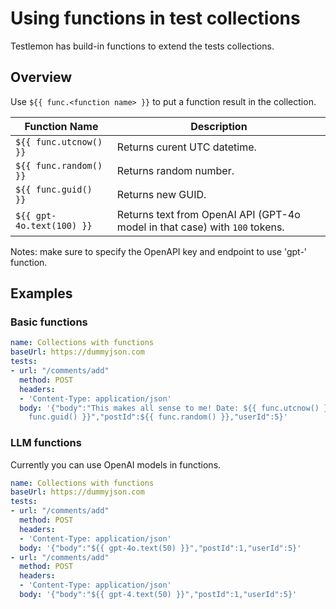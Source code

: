 # Using functions in test collections

Testlemon has build-in functions to extend the tests collections.

## Overview

Use ```${{ func.<function name> }}``` to put a function result in the collection.

| Function Name                | Description |
| --------                     | -------     |
| ```${{ func.utcnow() }}```   | Returns curent UTC datetime.|
| ```${{ func.random() }}```   | Returns random number.|
| ```${{ func.guid() }}```     | Returns new GUID.|
| ```${{ gpt-4o.text(100) }}```| Returns text from OpenAI API (GPT-4o model in that case) with ```100``` tokens.|

Notes: make sure to specify the OpenAPI key and endpoint to use 'gpt-' function.

## Examples

### Basic functions
```yaml
name: Collections with functions
baseUrl: https://dummyjson.com
tests:
- url: "/comments/add"
  method: POST
  headers:
  - 'Content-Type: application/json'
  body: '{"body":"This makes all sense to me! Date: ${{ func.utcnow() }}, Guid: ${{
    func.guid() }}","postId":${{ func.random() }},"userId":5}'
```

### LLM functions
Currently you can use OpenAI models in functions.

```yaml
name: Collections with functions
baseUrl: https://dummyjson.com
tests:
- url: "/comments/add"
  method: POST
  headers:
  - 'Content-Type: application/json'
  body: '{"body":"${{ gpt-4o.text(50) }}","postId":1,"userId":5}'
- url: "/comments/add"
  method: POST
  headers:
  - 'Content-Type: application/json'
  body: '{"body":"${{ gpt-4.text(50) }}","postId":1,"userId":5}'
```